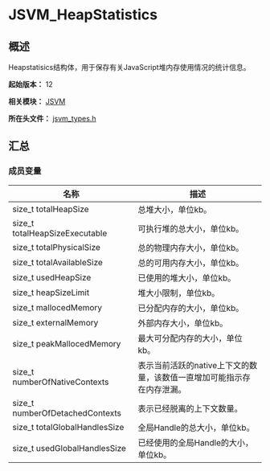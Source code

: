 # JSVM_HeapStatistics
<!--Kit: Common Basic Capability-->
<!--Subsystem: arkcompiler-->
<!--Owner: @yuanxiaogou; @string_sz-->
<!--SE: @knightaoko-->
<!--TSE: @test_lzz-->

## 概述

Heapstatisics结构体，用于保存有关JavaScript堆内存使用情况的统计信息。

**起始版本：** 12

**相关模块：** [JSVM](capi-jsvm.md)

**所在头文件：** [jsvm_types.h](capi-jsvm-types-h.md)

## 汇总

### 成员变量

| 名称 | 描述 |
| -- | -- |
| size_t totalHeapSize | 总堆大小，单位kb。 |
| size_t totalHeapSizeExecutable | 可执行堆的总大小，单位kb。 |
| size_t totalPhysicalSize | 总的物理内存大小，单位kb。 |
| size_t totalAvailableSize | 总的可用内存大小，单位kb。 |
| size_t usedHeapSize | 已使用的堆大小，单位kb。 |
| size_t heapSizeLimit | 堆大小限制，单位kb。 |
| size_t mallocedMemory | 已分配内存的大小，单位kb。 |
| size_t externalMemory | 外部内存大小，单位kb。 |
| size_t peakMallocedMemory | 最大可分配内存的大小，单位kb。 |
| size_t numberOfNativeContexts | 表示当前活跃的native上下文的数量，该数值一直增加可能指示存在内存泄漏。 |
| size_t numberOfDetachedContexts | 表示已经脱离的上下文数量。 |
| size_t totalGlobalHandlesSize | 全局Handle的总大小，单位kb。 |
| size_t usedGlobalHandlesSize | 已经使用的全局Handle的大小，单位kb。 |


